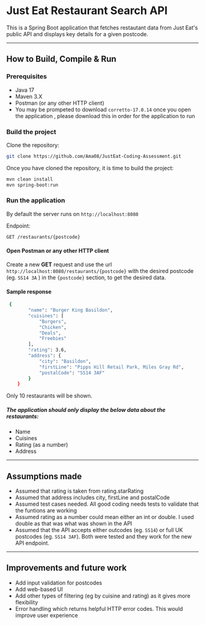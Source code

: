 # Just Eat Restaurant Search API

This is a Spring Boot application that fetches restautant data from Just Eat's public API and displays key details for a given postcode.

---

## How to Build, Compile & Run
### Prerequisites 
- Java 17
- Maven 3.X
- Postman (or any other HTTP client)
- You may be prompeted to download ```corretto-17.0.14``` once you open the application , please download this in order for the application to run

### Build the project 
Clone the repository:
```bash
git clone https://github.com/Ama08/JustEat-Coding-Assessment.git
```
Once you have cloned the repository, it is time to build the project:
```bash
mvn clean install
mvn spring-boot:run
```

### Run the application
By default the server runs on ``` http://localhost:8080 ```

Endpoint:
```bash
GET /restaurants/{postcode}
```

#### Open Postman or any other HTTP client
Create a new **GET** request and use the url ``` http://localhost:8080/restaurants/{postcode} ``` with the desired postcode (eg. ```SS14 3A``` ) in the ```{postcode}``` section, to get the desired data.
#### Sample response
```bash
 {
        "name": "Burger King Basildon",
        "cuisines": [
            "Burgers",
            "Chicken",
            "Deals",
            "Freebies"
        ],
        "rating": 3.6,
        "address": {
            "city": "Basildon",
            "firstLine": "Pipps Hill Retail Park, Miles Gray Rd",
            "postalCode": "SS14 3AF"
        }
    }
```
Only 10 restaurants will be shown.

##### The application should only display the below data about the restaurants:
- Name
- Cuisines
- Rating (as a number)
- Address

---
## Assumptions made
- Assumed that rating is taken from rating.starRating
- Assumed that address includes city, firstLine and postalCode
- Assumed test cases needed. All good coding needs tests to validate that the funtions are working
- Assumed rating as a number could mean either an int or double. I used double as that was what was shown in the API
- Assumed that the API accepts either outcodes (eg. ```SS14```) or full UK postcodes (eg. ```SS14 3AF```). Both were tested and they work for the new API endpoint.

---
## Improvements and future work
- Add input validation for postcodes
- Add web-based UI
- Add other types of filtering (eg by cuisine and rating) as it gives more flexibility
- Error handling which returns helpful HTTP error codes. This would improve user experience
